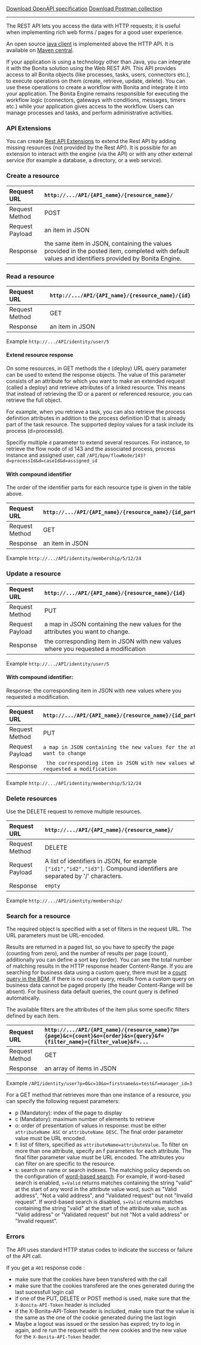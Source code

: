 <p> 
<a download="openapi.yaml" href="./openapi.yaml" target="_blank" class="btn-download">Download OpenAPI specification</a>
<a download="postman.json" href="./postman.json" target="_blank" class="btn-download">Download Postman collection</a>
</p>

<hr>

The REST API lets you access the data with HTTP requests; it is useful when implementing rich web forms / pages for a good user experience.

An open source [java client](https://github.com/bonitasoft/bonita-java-client) is implemented above the HTTP API. It is available on [Maven central](https://search.maven.org/search?q=g:%22org.bonitasoft.web%22%20AND%20a:%22bonita-java-client%22).

If your application is using a technology other than Java, you can integrate it with the Bonita solution using the Web REST API. This API provides
access to all Bonita objects (like processes, tasks, users, connectors etc.), to execute operations on them (create, retrieve, update, delete).
You can use these operations to create a workflow with Bonita and integrate it into your application. The Bonita Engine remains responsible for executing
the workflow logic (connectors, gateways with conditions, messages, timers etc.) while your application gives access to the workflow.
Users can manage processes and tasks, and perform administrative activities.

### API Extensions

You can create [Rest API Extensions](https://documentation.bonitasoft.com/bonita/latest/api/rest-api-extensions) to extend the Rest API by adding missing resources (not provided by the Rest API).
It is possible for an extension to interact with the engine (via the API) or with any other external service (for example a database, a directory, or a web service).

### Create a resource

| Request URL | `http://.../API/{API_name}/{resource_name}/  `|
|:-|:-|
| Request Method | POST|
| Request Payload | an item in JSON|
| Response | the same item in JSON, containing the values provided in the posted item, completed with default values and identifiers provided by Bonita Engine.|

### Read a resource

| Request URL | `http://.../API/{API_name}/{resource_name}/{id} `|
|:-|:-|
| Request Method | GET|
| Response | an item in JSON|

Example `http://.../API/identity/user/5 `

#### Extend resource response

On some resources, in GET methods the `d` (deploy) URL query parameter can be used to extend the response objects. The value of this parameter consists of an attribute for which you want to make an extended request (called a deploy) and retrieve attributes of a linked resource.
This means that instead of retrieving the ID or a parent or referenced resource, you can retrieve the full object.

For example, when you retrieve a task, you can also retrieve the process definition attributes in addition to the process definition ID that is already part of the task resource.
The supported deploy values for a task include its process (d=processId).

Specifiy multiple `d` parameter to extend several resources. For instance, to retrieve the flow node of id 143 and the associated process, process instance and assigned user, call `/API/bpm/flowNode/143?d=processId&d=caseId&d=assigned_id`

#### With compound identifier

The order of the identifier parts for each resource type is given in the table above.

| Request URL | `http://.../API/{API_name}/{resource_name}/{id_part1}/{id_part2} `|
|:-|:-|
| Request Method | GET|
| Response | an item in JSON|

Example `http://.../API/identity/membership/5/12/24 `

### Update a resource

| Request URL | `http://.../API/{API_name}/{resource_name}/{id} `|
|:-|:-|
| Request Method | PUT|
| Request Payload | a map in JSON containing the new values for the attributes you want to change.|
| Response | the corresponding item in JSON with new values where you requested a modification|

Example `http://.../API/identity/user/5`

#### With compound identifier:

Response: the corresponding item in JSON with new values where you requested a modification.

| Request URL | `http://.../API/{API_name}/{resource_name}/{id_part1}/{id_part2} `|
|:-|:-|
| Request Method | PUT|
| Request Payload | ` a map in JSON containing the new values for the attributes you want to change `|
| Response | ` the corresponding item in JSON with new values where you requested a modification`|

Example
`http://.../API/identity/membership/5/12/24 `

### Delete resources

Use the DELETE request to remove multiple resources.

| Request URL | `http://.../API/{API_name}/{resource_name}/ `|
|:-|:-|
| Request Method | DELETE|
| Request Payload | A list of identifiers in JSON, for example `["id1","id2","id3"]`. Compound identifiers are separated by '/' characters.|
| Response | `empty `|

Example
`http://.../API/identity/membership/ `

### Search for a resource

The required object is specified with a set of filters in the request URL. The URL parameters must be URL-encoded.

Results are returned in a paged list, so you have to specify the page (counting from zero), and the number of results per page (count), additionally you can define a sort key (order). You can see the total number of matching results in the HTTP response header Content-Range.
If you are searching for business data using a custom query, there must be a [count query in the BDM](https://documentation.bonitasoft.com/bonita/latest/data/define-and-deploy-the-bdm). If there is no count query, results from a custom query on business data cannot be paged properly (the header Content-Range will be absent).
For business data default queries, the count query is defined automatically.

The available filters are the attributes of the item plus some specific filters defined by each item.

| Request URL | `http://.../API/{API_name}/{resource_name}?p={page}&c={count}&o={order}&s={query}&f={filter_name}={filter_value}&f=... `|
|:-|:-|
| Request Method | GET|
| Response | an array of items in JSON|

Example
`/API/identity/user?p=0&c=10&o=firstname&s=test&f=manager_id=3`

For a GET method that retrieves more than one instance of a resource, you can specify the following request parameters:

* p (Mandatory): index of the page to display
* c (Mandatory): maximum number of elements to retrieve
* o: order of presentation of values in response: must be either `attributeName ASC` or `attributeName DESC`. The final order parameter value must be URL encoded.
* f: list of filters, specified as `attributeName=attributeValue`. To filter on more than one attribute, specify an f parameters for each attribute. The final filter parameter value must be URL encoded.
  The attributes you can filter on are specific to the resource.
* s: search on name or search indexes. The matching policy depends on the configuration of [word-based search](https://documentation.bonitasoft.com/bonita/latest/api/using-list-and-search-method).
  For example, if word-based search is enabled, `s=Valid` returns matches containing the string "valid" at the start of any word in the attribute value word,
  such as "Valid address", "Not a valid address", and "Validated request" but not "Invalid request".
  If word-based search is disabled, `s=Valid` returns matches containing the string "valid" at the start of the attribute value, such as "Valid address" or "Validated request" but not "Not a valid address" or "Invalid request".

### Errors

The API uses standard HTTP status codes to indicate the success or failure of the API call.

If you get a `401` response code :
  - make sure that the cookies have been transfered with the call
  - make sure that the cookies transfered are the ones generated during the last sucessfull login call
  - if one of the PUT, DELETE or POST method is used, make sure that the `X-Bonita-API-Token` header is included
  - if the X-Bonita-API-Token header is included, make sure that the value is the same as the one of the cookie generated during the last login
  - Maybe a logout was issued or the session has expired; try to log in again, and re run the request with the new cookies and the new value for the `X-Bonita-API-Token` header.
